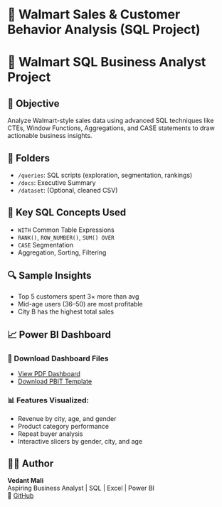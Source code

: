 # 🛒 Walmart Sales & Customer Behavior Analysis (SQL Project)

# 🛒 Walmart SQL Business Analyst Project

## 📌 Objective
Analyze Walmart-style sales data using advanced SQL techniques like CTEs, Window Functions, Aggregations, and CASE statements to draw actionable business insights.

## 📁 Folders
- `/queries`: SQL scripts (exploration, segmentation, rankings)
- `/docs`: Executive Summary
- `/dataset`: (Optional, cleaned CSV)

## 🧠 Key SQL Concepts Used
- `WITH` Common Table Expressions
- `RANK()`, `ROW_NUMBER()`, `SUM() OVER`
- `CASE` Segmentation
- Aggregation, Sorting, Filtering

## 🔍 Sample Insights
- Top 5 customers spent 3× more than avg
- Mid-age users (36–50) are most profitable
- City B has the highest total sales

## 📈 Power BI Dashboard

### 🔹 Download Dashboard Files
- [View PDF Dashboard](./docs/Walmart_sales_dashboard.pdf)
- [Download PBIT Template](./docs/Walmart_sales_dashboard.pbit)

### 📊 Features Visualized:
- Revenue by city, age, and gender
- Product category performance
- Repeat buyer analysis
- Interactive slicers by gender, city, and age

## 👨‍💼 Author
**Vedant Mali**  
Aspiring Business Analyst | SQL | Excel | Power BI  
🔗 [GitHub](https://github.com/veddata21)
